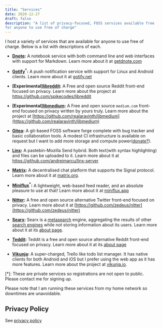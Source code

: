 ```yaml
---
title: "Services"
date: 2020-12-27
draft: false
description: "A list of privacy-focused, FOSS services available free
for anyone to use free of charge"
---
```


I host a variety of services that are available for anyone to use free
of charge. Below is a list with descriptions of each.

-   **[Dnote](https://notes.batsense.net/):** A notebook service with
    both command line and web interfaces with support for Markdown.
    Learn more about it at [getdnote.com](https://www.getdnote.com/)

-   **[Gotify](https://gotify.batsense.net/)<sup>\*</sup>:** A push
    notification service with support for Linux and Android clients.
    Learn more about it at [gotify.net](https://gotify.net/)

-   **[Experimental][libreddit](https://libreddit.batsense.net):** A Free
    and open source Reddit front-end focused on privacy. Learn more about
    the project at https://github.com/spikecodes/libreddit

-   **[Experimental][libmedium](https://libmedium.batsense.net):** A
    Free and open source `medium.com` front-end focused on privacy
    written by yours truly. Learn more about the project at
    [https://github.com/realaravinth/libmedium](https://github.com/realaravinth/libmedium)

-   **[Gitea](https://git.batsense.net):** A git-based FOSS software forge
    complete with bug tracker and basic collaboration tools. A modest CI
    infrastructure is available on request but I want to add more storage
    and compute power([donate?](/donate)).

-   **[Linx](https://linx.batsense.net):** A pastebin-Mozilla Send hybrid.
    Both text(with syntax highlighting) and files can be uploaded to it.
    Learn more about it at https://github.com/andreimarcu/linx-server

-   **[Matrix](https://matrix.batsense.net):** A decentralised chat
    platform that supports the Signal protocol. Learn more about it at
    [matrix.org](https://matrix.org).

-   **[Miniflux](https://feeds.batsense.net/)<sup>\*</sup>:** A
    lightweight, web-based feed reader, and an absolute pleasure to use at
    that! Learn more about it at [miniflux.app](https://miniflux.app/)

-   **[Nitter](https://nitter.batsense.net/):** A free and
    open source alternative Twitter front-end focused on privacy. Learn
    more about it at [https://github.com/zedeus/nitter](https://github.com/zedeus/nitter)

-   **[Searx](https://searx.batsense.net):** Searx is a
    [metasearch](https://en.wikipedia.org/wiki/Metasearch_engine) engine,
    aggregating the results of other [search
    engines](https://searx.batsense.net/preferences) while not storing
    information about its users. Learn more about it at its [about
    page](https://searx.batsense.net/about).

-   **[Teddit](https://teddit.batsense.net/):** Teddit is a free and open
    source alternative Reddit front-end focused on privacy. Learn more about
    it at its [about page](https://teddit.bastsense.net/about)

-   **[Vikunja](https://tasks.batsense.net/):** A super-charged, Trello
    like todo list manager. It has native clients for both Android and iOS
    but I prefer using the web app as it has more features. Learn more
    about the project at [vikunja.io](https://vikunja.io/).

[*]: These are private services so registrations are not open to public.
Please contact me for signing up.

Please note that I am running these services from my home network so
downtimes are unavoidable.

## Privacy Policy

See [privacy policy](/privacy-policy)
